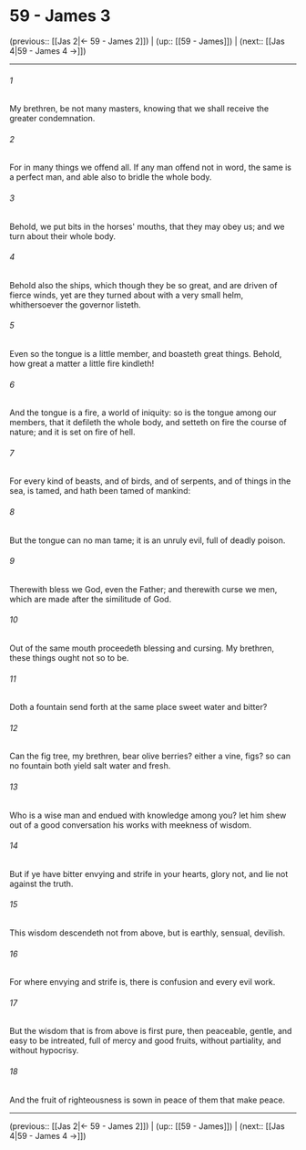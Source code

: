 # 59 - James 3

(previous:: [[Jas 2|← 59 - James 2]]) | (up:: [[59 - James]]) | (next:: [[Jas 4|59 - James 4 →]])

***


###### 1 
My brethren, be not many masters, knowing that we shall receive the greater condemnation. 

###### 2 
For in many things we offend all. If any man offend not in word, the same is a perfect man, and able also to bridle the whole body. 

###### 3 
Behold, we put bits in the horses' mouths, that they may obey us; and we turn about their whole body. 

###### 4 
Behold also the ships, which though they be so great, and are driven of fierce winds, yet are they turned about with a very small helm, whithersoever the governor listeth. 

###### 5 
Even so the tongue is a little member, and boasteth great things. Behold, how great a matter a little fire kindleth! 

###### 6 
And the tongue is a fire, a world of iniquity: so is the tongue among our members, that it defileth the whole body, and setteth on fire the course of nature; and it is set on fire of hell. 

###### 7 
For every kind of beasts, and of birds, and of serpents, and of things in the sea, is tamed, and hath been tamed of mankind: 

###### 8 
But the tongue can no man tame; it is an unruly evil, full of deadly poison. 

###### 9 
Therewith bless we God, even the Father; and therewith curse we men, which are made after the similitude of God. 

###### 10 
Out of the same mouth proceedeth blessing and cursing. My brethren, these things ought not so to be. 

###### 11 
Doth a fountain send forth at the same place sweet water and bitter? 

###### 12 
Can the fig tree, my brethren, bear olive berries? either a vine, figs? so can no fountain both yield salt water and fresh. 

###### 13 
Who is a wise man and endued with knowledge among you? let him shew out of a good conversation his works with meekness of wisdom. 

###### 14 
But if ye have bitter envying and strife in your hearts, glory not, and lie not against the truth. 

###### 15 
This wisdom descendeth not from above, but is earthly, sensual, devilish. 

###### 16 
For where envying and strife is, there is confusion and every evil work. 

###### 17 
But the wisdom that is from above is first pure, then peaceable, gentle, and easy to be intreated, full of mercy and good fruits, without partiality, and without hypocrisy. 

###### 18 
And the fruit of righteousness is sown in peace of them that make peace.

***

(previous:: [[Jas 2|← 59 - James 2]]) | (up:: [[59 - James]]) | (next:: [[Jas 4|59 - James 4 →]])
